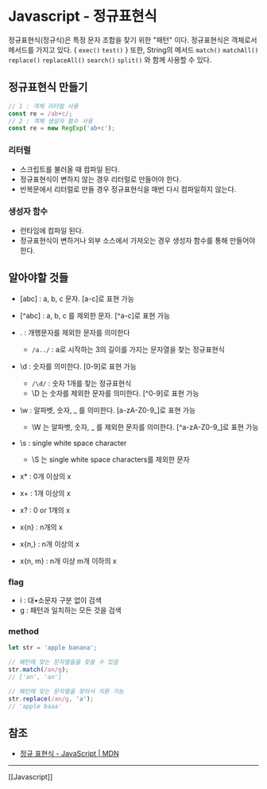# Javascript - 정규표현식
정규표현식(정규식)은 특정 문자 조합을 찾기 위한 "패턴" 이다. 정규표현식은 객체로서 메서드를 가지고 있다. { `exec()` `test()` } 또한, String의 메서드 `match()` `matchAll()` `replace()` `replaceAll()` `search()` `split()` 와 함께 사용할 수 있다.

## 정규표현식 만들기
```js
// 1 : 객체 리터럴 사용
const re = /ab+c/;
// 2 : 객체 생성자 함수 사용
const re = new RegExp('ab+c');
```

### 리터럴
- 스크립트를 불러올 때 컴파일 된다.
- 정규표현식이 변하지 않는 경우 리터럴로 만들어야 한다.
- 반복문에서 리터럴로 만들 경우 정규표현식을 매번 다시 컴파일하지 않는다.

### 생성자 함수
- 런타임에 컴파일 된다.
- 정규표현식이 변하거나 외부 소스에서 가져오는 경우 생성자 함수를 통해 만들어야 한다.

## 알아야할 것들
- [abc] : a, b, c 문자. [a-c]로 표현 가능
- [^abc] : a, b, c 를 제외한 문자. [^a-c]로 표현 가능

- . : 개행문자를 제외한 문자를 의미한다
	- `/a../` : a로 시작하는 3의 길이를 가지는 문자열을 찾는 정규표현식
- \d : 숫자를 의미한다. [0-9]로 표현 가능
	- `/\d/` : 숫자 1개를 찾는 정규표현식
	- \D 는 숫자를 제외한 문자를 의미한다. [^0-9]로 표현 가능
- \w : 알파벳, 숫자, _ 를 의미한다. [a-zA-Z0-9_]로 표현 가능
	- \W 는 알파벳, 숫자, _ 를 제외한 문자를 의미한다. [^a-zA-Z0-9_]로 표현 가능
- \s : single white space character
	- \S 는 single white space characters를 제외한 문자

- x* : 0개 이상의 x
- x+ : 1개 이상의 x
- x? : 0 or 1개의 x
- x{n} : n개의 x
- x{n,} : n개 이상의 x
- x{n, m} : n개 이상 m개 이하의 x

### flag
- i : 대•소문자 구분 없이 검색
- g : 패턴과 일치하는 모든 것을 검색

### method
```js
let str = 'apple banana';

// 패턴에 맞는 문자열들을 찾을 수 있음
str.match(/an/g);
// ['an', 'an']

// 패턴에 맞는 문자열을 찾아서 치환 가능
str.replace(/an/g, 'a');
// 'apple baaa'

```

## 참조
- [정규 표현식 - JavaScript | MDN](https://developer.mozilla.org/ko/docs/Web/JavaScript/Guide/Regular_Expressions)
- - - -
[[Javascript]]